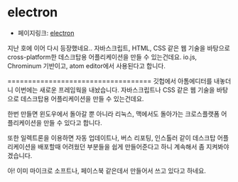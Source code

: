 # electron
- 페이지링크: [electron](https://github.com/atom/electron)


지난 호에 이어 다시 등장했네요..
자바스크립트, HTML, CSS 같은 웹 기술을 바탕으로 cross-platform한 데스크탑용 어플리케이션을 만들 수 있는건데요.
io.js, Chrominum 기반이고, atom editor에서 사용된다고 합니다.

===================================
 깃헙에서 아톰에디터를 내놓더니 이번에는 새로운 프레임웍을 내놨습니다. 
 자바스크립트나 CSS 같은 웹 기술을 바탕으로 데스크탑용 어플리케이션을 만들 수 있는건데요. 

 한번 만들면 윈도우에서 돌아갈 뿐 아니라 리눅스, 맥에서도 돌아가는 크로스플랫폼 어플리케이션을
 만들 수 있다고 합니다. 

 또한 일렉트론을 이용하면 자동 업데이트나, 버스 리포팅, 인스톨러 같이 데스크탑 어플리케이션을 
 배포할때 어려웠던 부분들을 쉽게 만들어준다고 하니 계속해서 좀 지켜봐야겠습니다. 

 아! 이미 마이크로 소프트나, 페이스북 같은데서 만들어서 쓰고 있다고 하네요. 